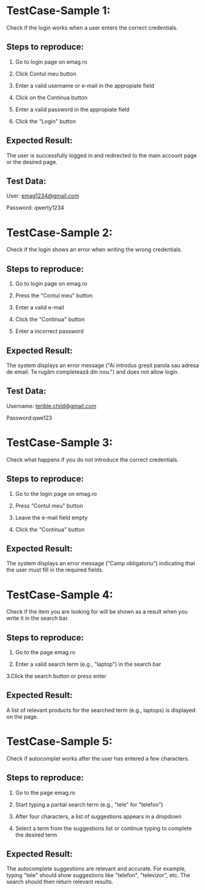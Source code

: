 # TestCase-Sample 1:
Check if the login works when a user enters the correct credentials.

## Steps to reproduce:

1. Go to login page on emag.ro

2. Click Contul meu button

3. Enter a valid username or e-mail in the appropiate field

4. Click on the Continua button

5. Enter a valid password in the appropiate field

6. Click the "Login" button

## Expected Result:

The user is successfully logged in and redirected to the main account page or the desired page.

## Test Data:

User: emag1234@gmail.com

Password: qwerty1234


# TestCase-Sample 2:

Check if the login shows an error when writing the wrong credentials.

 
## Steps to reproduce:

1. Go to login page on emag.ro

2. Press the "Contul meu" button

3. Enter a valid e-mail

4. Click the "Continua" button

5. Enter a incorrect password

## Expected Result:

The system displays an error message ("Ai introdus greșit parola sau adresa de email. Te rugăm completează din nou.") and does not allow login.


## Test Data:

Username: terible.child@gmail.com

Password:qwe123


# TestCase-Sample 3:

Check what happens if you do not introduce the correct credentials.


## Steps to reproduce:

1. Go to the login page on emag.ro

2. Press "Contul meu" button

3. Leave the e-mail field empty

4. Click the "Continua" button

## Expected Result:

The system displays an error message ("Camp obligatoriu") indicating that the user must fill in the required fields.



# TestCase-Sample 4:

Check if the item you are looking for will be shown as a result when you write it in the search bar.


## Steps to reproduce:

1. Go to the page emag.ro

2. Enter a valid search term (e.g., "laptop") in the search bar

3.Click the search button or press enter

## Expected Result:

A list of relevant products for the searched term (e.g., laptops) is displayed on the page.


# TestCase-Sample 5:

Check if autocomplet works after the user has entered a few characters.


## Steps to reproduce:

1. Go to the page emag.ro

2. Start typing a partial search term (e.g., "tele" for "telefon")

3. After four characters, a list of suggestions appears in a dropdown

4. Select a term from the suggestions list or continue typing to complete the desired term

## Expected Result:

The autocomplete suggestions are relevant and accurate. For example, typing "tele" should show suggestions like "telefon", "televizor", etc. The search should then return relevant results.

